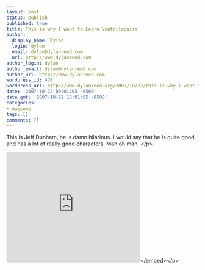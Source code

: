 ```yaml
---
layout: post
status: publish
published: true
title: This is why I want to Learn Ventriloquism
author:
  display_name: Dylan
  login: dylan
  email: dylan@dylanreed.com
  url: http://www.dylanreed.com
author_login: dylan
author_email: dylan@dylanreed.com
author_url: http://www.dylanreed.com
wordpress_id: 476
wordpress_url: http://www.dylanreed.org/2007/10/22/this-is-why-i-want-to-learn-ventriloquism/
date: '2007-10-22 09:01:05 -0500'
date_gmt: '2007-10-22 15:01:05 -0500'
categories:
- Awesome
tags: []
comments: []
---
```

<p>This is Jeff Dunham, he is damn hilarious. I would say that he is quite good and has a lot of really good characters. Man oh man. <&#47;p>
<p><embed src="http:&#47;&#47;www.youtube.com&#47;v&#47;1uwOL4rB-go" width="351" height="289" type="application&#47;x-shockwave-flash" wmode="transparent"><&#47;embed><&#47;p></p>
